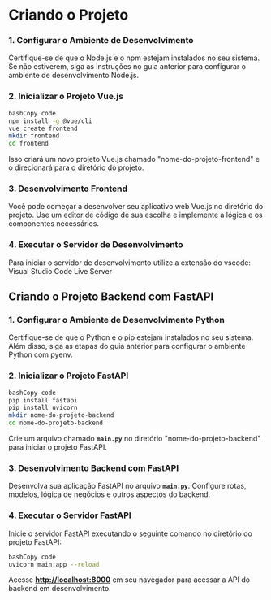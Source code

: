 # **Criando o Projeto**

### **1. Configurar o Ambiente de Desenvolvimento**

Certifique-se de que o Node.js e o npm estejam instalados no seu sistema. Se não estiverem, siga as instruções no guia anterior para configurar o ambiente de desenvolvimento Node.js.

### **2. Inicializar o Projeto Vue.js**

```bash
bashCopy code
npm install -g @vue/cli
vue create frontend
mkdir frontend
cd frontend

```

Isso criará um novo projeto Vue.js chamado "nome-do-projeto-frontend" e o direcionará para o diretório do projeto.

### **3. Desenvolvimento Frontend**

Você pode começar a desenvolver seu aplicativo web Vue.js no diretório do projeto. Use um editor de código de sua escolha e implemente a lógica e os componentes necessários.

### **4. Executar o Servidor de Desenvolvimento**

Para iniciar o servidor de desenvolvimento utilize a extensão do vscode: Visual Studio Code Live Server





## **Criando o Projeto Backend com FastAPI**

### **1. Configurar o Ambiente de Desenvolvimento Python**

Certifique-se de que o Python e o pip estejam instalados no seu sistema. Além disso, siga as etapas do guia anterior para configurar o ambiente Python com pyenv.

### **2. Inicializar o Projeto FastAPI**

```bash
bashCopy code
pip install fastapi
pip install uvicorn
mkdir nome-do-projeto-backend
cd nome-do-projeto-backend

```

Crie um arquivo chamado **`main.py`** no diretório "nome-do-projeto-backend" para iniciar o projeto FastAPI.

### **3. Desenvolvimento Backend com FastAPI**

Desenvolva sua aplicação FastAPI no arquivo **`main.py`**. Configure rotas, modelos, lógica de negócios e outros aspectos do backend.

### **4. Executar o Servidor FastAPI**

Inicie o servidor FastAPI executando o seguinte comando no diretório do projeto FastAPI:

```bash
bashCopy code
uvicorn main:app --reload

```

Acesse **[http://localhost:8000](http://localhost:8000/)** em seu navegador para acessar a API do backend em desenvolvimento.
